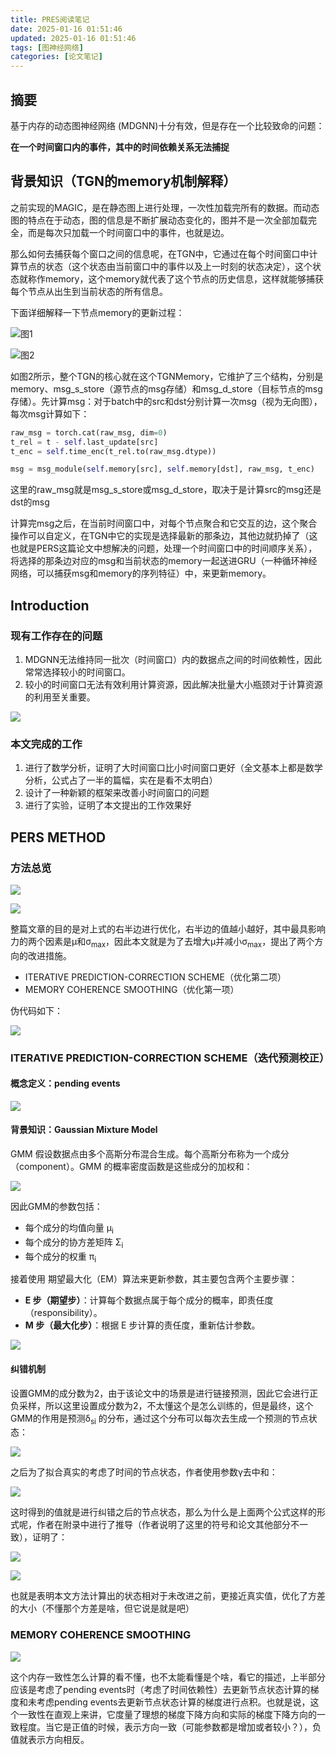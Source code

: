 ```yaml
---
title: PRES阅读笔记
date: 2025-01-16 01:51:46
updated: 2025-01-16 01:51:46
tags: [图神经网络]
categories: [论文笔记] 
---
```


## 摘要
基于内存的动态图神经网络 (MDGNN)十分有效，但是存在一个比较致命的问题：

**在一个时间窗口内的事件，其中的时间依赖关系无法捕捉**



## 背景知识（TGN的memory机制解释）
之前实现的MAGIC，是在静态图上进行处理，一次性加载完所有的数据。而动态图的特点在于动态，图的信息是不断扩展动态变化的，图并不是一次全部加载完全，而是每次只加载一个时间窗口中的事件，也就是边。

那么如何去捕获每个窗口之间的信息呢，在TGN中，它通过在每个时间窗口中计算节点的状态（这个状态由当前窗口中的事件以及上一时刻的状态决定），这个状态就称作memory，这个memory就代表了这个节点的历史信息，这样就能够捕获每个节点从出生到当前状态的所有信息。

下面详细解释一下节点memory的更新过程：

![图1](https://raw.githubusercontent.com/zy-Pioneer/BlogImage/main/img/2025/01/92c8f93e.png)

![图2](https://raw.githubusercontent.com/zy-Pioneer/BlogImage/main/img/2025/01/2d88de91.png)

如图2所示，整个TGN的核心就在这个TGNMemory，它维护了三个结构，分别是memory、msg_s_store（源节点的msg存储）和msg_d_store（目标节点的msg存储）。先计算msg：对于batch中的src和dst分别计算一次msg（视为无向图），每次msg计算如下：

```python
raw_msg = torch.cat(raw_msg, dim=0)
t_rel = t - self.last_update[src]
t_enc = self.time_enc(t_rel.to(raw_msg.dtype))

msg = msg_module(self.memory[src], self.memory[dst], raw_msg, t_enc)
```

这里的raw_msg就是msg_s_store或msg_d_store，取决于是计算src的msg还是dst的msg



计算完msg之后，在当前时间窗口中，对每个节点聚合和它交互的边，这个聚合操作可以自定义，在TGN中它的实现是选择最新的那条边，其他边就扔掉了（这也就是PERS这篇论文中想解决的问题，处理一个时间窗口中的时间顺序关系），将选择的那条边对应的msg和当前状态的memory一起送进GRU（一种循环神经网络，可以捕获msg和memory的序列特征）中，来更新memory。



## Introduction
### 现有工作存在的问题
1. MDGNN无法维持同一批次（时间窗口）内的数据点之间的时间依赖性，因此常常选择较小的时间窗口。
2. 较小的时间窗口无法有效利用计算资源，因此解决批量大小瓶颈对于计算资源的利用至关重要。

![](https://raw.githubusercontent.com/zy-Pioneer/BlogImage/main/img/2025/01/f616b3f1.png)

### 本文完成的工作
1. 进行了数学分析，证明了大时间窗口比小时间窗口更好（全文基本上都是数学分析，公式占了一半的篇幅，实在是看不太明白）
2. 设计了一种新颖的框架来改善小时间窗口的问题
3. 进行了实验，证明了本文提出的工作效果好



## PERS METHOD
### 方法总览
![](https://raw.githubusercontent.com/zy-Pioneer/BlogImage/main/img/2025/01/02ce2897.png)

![](https://raw.githubusercontent.com/zy-Pioneer/BlogImage/main/img/2025/01/4076c791.png)

整篇文章的目的是对上式的右半边进行优化，右半边的值越小越好，其中最具影响力的两个因素是μ和σ<sub>max</sub>，因此本文就是为了去增大μ并减小σ<sub>max</sub>，提出了两个方向的改进措施<sup></sup>。

+ ITERATIVE PREDICTION-CORRECTION SCHEME（优化第二项）
+ MEMORY COHERENCE SMOOTHING（优化第一项）

伪代码如下：

![](https://raw.githubusercontent.com/zy-Pioneer/BlogImage/main/img/2025/01/bb9aa082.png)

### ITERATIVE PREDICTION-CORRECTION SCHEME（迭代预测校正）
#### 概念定义：pending events
![](https://raw.githubusercontent.com/zy-Pioneer/BlogImage/main/img/2025/01/8ad26fbb.png)



#### 背景知识：Gaussian Mixture Model
 GMM 假设数据点由多个高斯分布混合生成。每个高斯分布称为一个成分（component）。GMM 的概率密度函数是这些成分的加权和：  

![](https://raw.githubusercontent.com/zy-Pioneer/BlogImage/main/img/2025/01/20f8e7aa.png)

因此GMM的参数包括：

+ 每个成分的均值向量 μ<sub>i</sub> 
+  每个成分的协方差矩阵 Σ<sub>i</sub> 
+  每个成分的权重 π<sub>i</sub> 

接着使用 期望最大化（EM）算法来更新参数，其主要包含两个主要步骤：

+ **E 步（期望步）**：计算每个数据点属于每个成分的概率，即责任度（responsibility）。
+ **M 步（最大化步）**：根据 E 步计算的责任度，重新估计参数。

![](https://raw.githubusercontent.com/zy-Pioneer/BlogImage/main/img/2025/01/e8cddf5d.png)

#### 纠错机制
设置GMM的成分数为2，由于该论文中的场景是进行链接预测，因此它会进行正负采样，所以这里设置成分数为2，不太懂这个是怎么训练的，但是最终，这个GMM的作用是预测δ<sub>si</sub> 的分布，通过这个分布可以每次去生成一个预测的节点状态：

![](https://raw.githubusercontent.com/zy-Pioneer/BlogImage/main/img/2025/01/774320c1.png)

之后为了拟合真实的考虑了时间的节点状态，作者使用参数γ去中和：

![](https://raw.githubusercontent.com/zy-Pioneer/BlogImage/main/img/2025/01/e30f87e2.png)

这时得到的值就是进行纠错之后的节点状态，那么为什么是上面两个公式这样的形式呢，作者在附录中进行了推导（作者说明了这里的符号和论文其他部分不一致），证明了：

![](https://raw.githubusercontent.com/zy-Pioneer/BlogImage/main/img/2025/01/6eeb6afa.png)

![](https://raw.githubusercontent.com/zy-Pioneer/BlogImage/main/img/2025/01/3f208881.png)

也就是表明本文方法计算出的状态相对于未改进之前，更接近真实值，优化了方差的大小（不懂那个方差是啥，但它说是就是吧）

### MEMORY COHERENCE SMOOTHING
![](https://raw.githubusercontent.com/zy-Pioneer/BlogImage/main/img/2025/01/14c6d51b.png)

这个内存一致性怎么计算的看不懂，也不太能看懂是个啥，看它的描述，上半部分应该是考虑了pending events时（考虑了时间依赖性）去更新节点状态计算的梯度和未考虑pending events去更新节点状态计算的梯度进行点积。也就是说，这个一致性在直观上来讲，它度量了理想的梯度下降方向和实际的梯度下降方向的一致程度。当它是正值的时候，表示方向一致（可能参数都是增加或者较小？），负值就表示方向相反。



